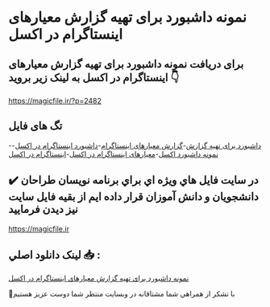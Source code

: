 # نمونه داشبورد برای تهیه گزارش معیارهای اینستاگرام در اکسل

## برای دریافت نمونه داشبورد برای تهیه گزارش معیارهای اینستاگرام در اکسل به لینک زیر بروید 👇

https://magicfile.ir/?p=2482

## تگ های فایل

-[داشبورد برای تهیه گزارش](https://magicfile.ir/product/%d9%86%d9%85%d9%88%d9%86%d9%87%d8%af%d8%a7%d8%b4%d8%a8%d9%88%d8%b1%d8%af-%d8%a8%d8%b1%d8%a7%db%8c-%d8%aa%d9%87%db%8c%d9%87-%da%af%d8%b2%d8%a7%d8%b1%d8%b4-%d9%85%d8%b9%db%8c%d8%a7%d8%b1%d9%87%d8%a7%db%8c-%d8%a7%db%8c%d9%86%d8%b3%d8%aa%d8%a7%da%af%d8%b1%d8%a7%d9%85-%d8%af%d8%b1-%d8%a7%da%a9%d8%b3%d9%84/)-[گزارش معیارهای اینستاگرام](https://magicfile.ir/product/%d9%86%d9%85%d9%88%d9%86%d9%87%d8%af%d8%a7%d8%b4%d8%a8%d9%88%d8%b1%d8%af-%d8%a8%d8%b1%d8%a7%db%8c-%d8%aa%d9%87%db%8c%d9%87-%da%af%d8%b2%d8%a7%d8%b1%d8%b4-%d9%85%d8%b9%db%8c%d8%a7%d8%b1%d9%87%d8%a7%db%8c-%d8%a7%db%8c%d9%86%d8%b3%d8%aa%d8%a7%da%af%d8%b1%d8%a7%d9%85-%d8%af%d8%b1-%d8%a7%da%a9%d8%b3%d9%84/)-[داشبورد اینستاگرام در اکسل](https://magicfile.ir/product/%d9%86%d9%85%d9%88%d9%86%d9%87%d8%af%d8%a7%d8%b4%d8%a8%d9%88%d8%b1%d8%af-%d8%a8%d8%b1%d8%a7%db%8c-%d8%aa%d9%87%db%8c%d9%87-%da%af%d8%b2%d8%a7%d8%b1%d8%b4-%d9%85%d8%b9%db%8c%d8%a7%d8%b1%d9%87%d8%a7%db%8c-%d8%a7%db%8c%d9%86%d8%b3%d8%aa%d8%a7%da%af%d8%b1%d8%a7%d9%85-%d8%af%d8%b1-%d8%a7%da%a9%d8%b3%d9%84/)-[نمونه داشبورد اکسل](https://magicfile.ir/product/%d9%86%d9%85%d9%88%d9%86%d9%87%d8%af%d8%a7%d8%b4%d8%a8%d9%88%d8%b1%d8%af-%d8%a8%d8%b1%d8%a7%db%8c-%d8%aa%d9%87%db%8c%d9%87-%da%af%d8%b2%d8%a7%d8%b1%d8%b4-%d9%85%d8%b9%db%8c%d8%a7%d8%b1%d9%87%d8%a7%db%8c-%d8%a7%db%8c%d9%86%d8%b3%d8%aa%d8%a7%da%af%d8%b1%d8%a7%d9%85-%d8%af%d8%b1-%d8%a7%da%a9%d8%b3%d9%84/)-[معیارهای اینستاگرام در اکسل](https://magicfile.ir/product/%d9%86%d9%85%d9%88%d9%86%d9%87%d8%af%d8%a7%d8%b4%d8%a8%d9%88%d8%b1%d8%af-%d8%a8%d8%b1%d8%a7%db%8c-%d8%aa%d9%87%db%8c%d9%87-%da%af%d8%b2%d8%a7%d8%b1%d8%b4-%d9%85%d8%b9%db%8c%d8%a7%d8%b1%d9%87%d8%a7%db%8c-%d8%a7%db%8c%d9%86%d8%b3%d8%aa%d8%a7%da%af%d8%b1%d8%a7%d9%85-%d8%af%d8%b1-%d8%a7%da%a9%d8%b3%d9%84/)-[اینستاگرام در اکسل](https://magicfile.ir/product/%d9%86%d9%85%d9%88%d9%86%d9%87%d8%af%d8%a7%d8%b4%d8%a8%d9%88%d8%b1%d8%af-%d8%a8%d8%b1%d8%a7%db%8c-%d8%aa%d9%87%db%8c%d9%87-%da%af%d8%b2%d8%a7%d8%b1%d8%b4-%d9%85%d8%b9%db%8c%d8%a7%d8%b1%d9%87%d8%a7%db%8c-%d8%a7%db%8c%d9%86%d8%b3%d8%aa%d8%a7%da%af%d8%b1%d8%a7%d9%85-%d8%af%d8%b1-%d8%a7%da%a9%d8%b3%d9%84/)

## ✔️ در سايت فايل هاي ويژه اي براي برنامه نويسان طراحان دانشجويان و دانش آموزان قرار داده ايم از بقيه فايل سايت نيز ديدن فرماييد

https://magicfile.ir


## لينک دانلود اصلي 📥 :

[نمونه داشبورد برای تهیه گزارش معیارهای اینستاگرام در اکسل](https://magicfile.ir/product/%d9%86%d9%85%d9%88%d9%86%d9%87%d8%af%d8%a7%d8%b4%d8%a8%d9%88%d8%b1%d8%af-%d8%a8%d8%b1%d8%a7%db%8c-%d8%aa%d9%87%db%8c%d9%87-%da%af%d8%b2%d8%a7%d8%b1%d8%b4-%d9%85%d8%b9%db%8c%d8%a7%d8%b1%d9%87%d8%a7%db%8c-%d8%a7%db%8c%d9%86%d8%b3%d8%aa%d8%a7%da%af%d8%b1%d8%a7%d9%85-%d8%af%d8%b1-%d8%a7%da%a9%d8%b3%d9%84/) 


🙏با تشکر از همراهي شما مشتاقانه در وبسایت منتظر شما دوست عزیز هستیم

